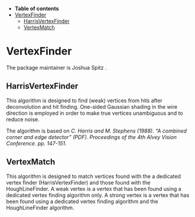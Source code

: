 -   **Table of contents**
-   [VertexFinder](#VertexFinder)
    -   [HarrisVertexFinder](#HarrisVertexFinder)
    -   [VertexMatch](#VertexMatch)

VertexFinder
==============================

The package maintainer is Joshua Spitz .

HarrisVertexFinder
------------------------------------------

This algorithm is designed to find (weak) vertices from hits after deconvolution and hit finding. One-sided Gaussian shading in the wire direction is employed in order to make true vertices unambiguous and to reduce noise.

The algorithm is based on *C. Harris and M. Stephens (1988). “A combined corner and edge detector” (PDF). Proceedings of the 4th Alvey Vision Conference. pp. 147-151*.

VertexMatch
----------------------------

This algorithm is designed to match vertices found with the a dedicated vertex finder (HarrisVertexFinder) and those found with the HoughLineFinder. A weak vertex is a vertex that has been found using a dedicated vertex finding algorithm only. A strong vertex is a vertex that has been found using a dedicated vertex finding algorithm and the HoughLineFinder algorithm.

